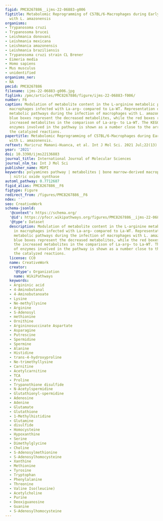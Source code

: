 ```yaml
---
figid: PMC8267886__ijms-22-06883-g006
figtitle: Metabolomic Reprogramming of C57BL/6-Macrophages during Early Infection
  with L. amazonensis
organisms:
- Trypanosoma cruzi
- Trypanosoma brucei
- Leishmania donovani
- Leishmania mexicana
- Leishmania amazonensis
- Leishmania braziliensis
- Trypanosoma cruzi strain CL Brener
- Eimeria media
- Homo sapiens
- Mus musculus
- unidentified
organisms_ner:
- NA
pmcid: PMC8267886
filename: ijms-22-06883-g006.jpg
figlink: /pmc/articles/PMC8267886/figure/ijms-22-06883-f006/
number: F6
caption: Modulation of metabolite content in the L-arginine metabolic pathways in
  macrophages infected with La-arg− compared to La-WT. Representation of modulated
  metabolic pathways during the infection of macrophages with L. amazonensis. The
  blue boxes represent the decreased metabolites, while the red boxes represent the
  increased metabolites in the comparison of La-arg− to La-WT. The KEGG EC entry of
  enzymes involved in the pathway is shown as a number close to the arrows, indicating
  the catalyzed reactions.
papertitle: Metabolomic Reprogramming of C57BL/6-Macrophages during Early Infection
  with L. amazonensis.
reftext: Maricruz Mamani-Huanca, et al. Int J Mol Sci. 2021 Jul;22(13):6883.
year: '2021'
doi: 10.3390/ijms22136883
journal_title: International Journal of Molecular Sciences
journal_nlm_ta: Int J Mol Sci
publisher_name: MDPI
keywords: polyamines pathway | metabolites | bone marrow-derived macrophages | arginase
  | nitric oxide synthase
automl_pathway: 0.7712687
figid_alias: PMC8267886__F6
figtype: Figure
redirect_from: /figures/PMC8267886__F6
ndex: ''
seo: CreativeWork
schema-jsonld:
  '@context': https://schema.org/
  '@id': https://pfocr.wikipathways.org/figures/PMC8267886__ijms-22-06883-g006.html
  '@type': Dataset
  description: Modulation of metabolite content in the L-arginine metabolic pathways
    in macrophages infected with La-arg− compared to La-WT. Representation of modulated
    metabolic pathways during the infection of macrophages with L. amazonensis. The
    blue boxes represent the decreased metabolites, while the red boxes represent
    the increased metabolites in the comparison of La-arg− to La-WT. The KEGG EC entry
    of enzymes involved in the pathway is shown as a number close to the arrows, indicating
    the catalyzed reactions.
  license: CC0
  name: CreativeWork
  creator:
    '@type': Organization
    name: WikiPathways
  keywords:
  - Argininic acid
  - 4-Aminobutanal
  - 4-Aminobutanoate
  - Lysine
  - Ne-methyllysine
  - Arginine
  - S-Adenosyl
  - methionine
  - Ornithine
  - Argininosuccinate Aspartate
  - Asparagine
  - Putrescine
  - Spermidine
  - Spermine
  - Alanine
  - Histidine
  - trans-4-hydroxyproline
  - Ne-trimethyllysine
  - Carnitine
  - Acetylcarnitine
  - TCA
  - Proline
  - Trypanothione disulfide
  - N-Acetylspermidine
  - Glutathionyl-spermidine
  - Adenosine
  - Adenine
  - Glutamate
  - Glutathione
  - 1-Methylhistidine
  - Glutamine
  - disulfide
  - Homocysteine
  - Hypoxanthine
  - Serine
  - Dimethylglycine
  - Choline
  - S-Adenosylmethionine
  - S-Adenosylhomocysteine
  - Xanthine
  - Methionine
  - Tyrosine
  - Tryptophan
  - Phenylalanine
  - Threonine
  - Valine Iso(leucine)
  - Acetylcholine
  - Purine
  - Deoxiguanosine
  - Guanine
  - S-Adenosylhomocysteine
---
```

